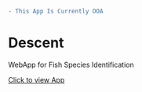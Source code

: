 ```diff
- This App Is Currently OOA
```

# Descent

WebApp for Fish Species Identification

[Click to view App](https://asw-v4.github.io/Descent/)
